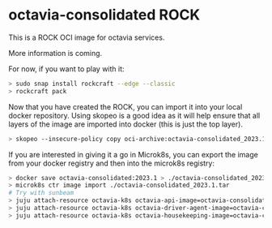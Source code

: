 # octavia-consolidated ROCK

This is a ROCK OCI image for octavia services.

More information is coming.

For now, if you want to play with it:

```bash
> sudo snap install rockcraft --edge --classic
> rockcraft pack
```

Now that you have created the ROCK, you can import it into
your local docker repository. Using skopeo is a good idea as
it will help ensure that all layers of the image are imported
into docker (this is just the top layer).

```bash
> skopeo --insecure-policy copy oci-archive:octavia-consolidated_2023.1_amd64.rock docker-daemon:octavia-consolidated:2023.1
```

If you are interested in giving it a go in Microk8s, you can
export the image from your docker registry and then into the
microk8s registry:

```bash
> docker save octavia-consolidated:2023.1 > ./octavia-consolidated_2023.1.tar
> microk8s ctr image import ./octavia-consolidated_2023.1.tar
# Try with sunbeam
> juju attach-resource octavia-k8s octavia-api-image=octavia-consolidated:2023.1
> juju attach-resource octavia-k8s octavia-driver-agent-image=octavia-consolidated:2023.1
> juju attach-resource octavia-k8s octavia-housekeeping-image=octavia-consolidated:2023.1
```
